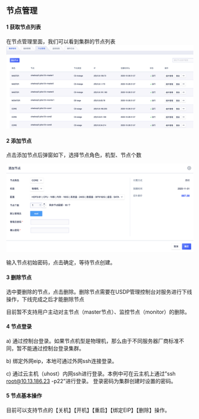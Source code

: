 ## 节点管理

#### 1 获取节点列表
在节点管理里面，我们可以看到集群的节点列表
![](/images/节点列表.png)

#### 2 添加节点

点击添加节点后弹窗如下，选择节点角色，机型、节点个数

![](/images/添加节点.png)


输入节点初始密码，点击确定，等待节点创建。

#### 3 删除节点

选中要删除的节点，点击删除。删除节点需要在USDP管理控制台对服务进行下线操作，下线完成之后才能删除节点

目前暂不支持用户主动对主节点（master节点）、监控节点（monitor）的删除。



#### 4 节点登录

a) 通过控制台登录。如果节点机型是物理机，那么由于不同服务器厂商标准不同，暂不能通过控制台登录集群。

b) 绑定外网eip，本地可通过外网ssh连接登录。

c) 通过云主机（uhost）内网ssh进行登录。本例中可在云主机上通过”ssh root@10.13.186.23 -p22”进行登录。 登录密码为集群创建时设置的密码。

#### 5 节点基本操作
目前可以支持节点的【关机】【开机】【重启】【绑定EIP】【删除】操作。








